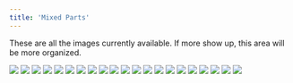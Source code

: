 ```yaml
---
title: 'Mixed Parts'
---
```


These are all the images currently available. If more show up, this area will be more organized.

![](page1.jpg)
![](page2.jpg)
![](page3.jpg)
![](page4.jpg)
![](page5.jpg)
![](page6.jpg)
![](page7.jpg)
![](page8.jpg)
![](page9.jpg)
![](page79.jpg)
![](page80.jpg)
![](page81.jpg)
![](page82.jpg)
![](page83.jpg)
![](page84.jpg)
![](page148.jpg)
![](page149.jpg)
![](ys1.jpg)
![](ys2.jpg)
![](ys3.jpg)
![](ys4.jpg)
